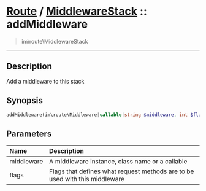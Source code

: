 # [Route](route.md) / [MiddlewareStack](route-MiddlewareStack.md) :: addMiddleware
 > im\route\MiddlewareStack
____

## Description
Add a middleware to this stack

## Synopsis
```php
addMiddleware(im\route\Middleware|callable|string $middleware, int $flags = im\http\Verbs::ANY): void
```

## Parameters
| Name | Description |
| :--- | :---------- |
| middleware | A middleware instance, class name or a callable |
| flags | Flags that defines what request methods are to be used with this middleware |
